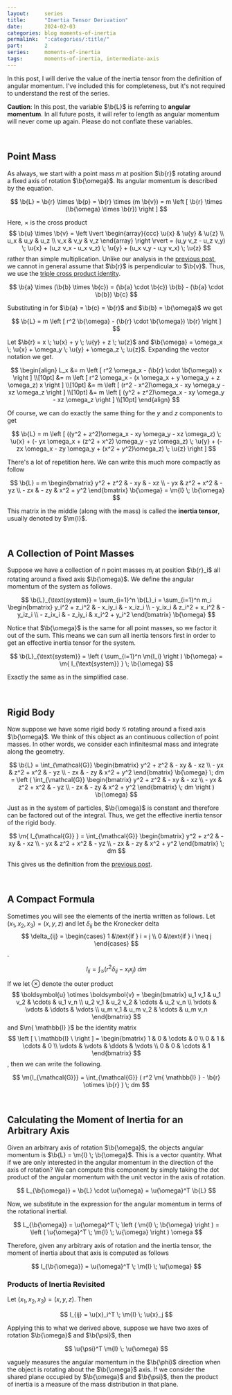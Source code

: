```yaml
---
layout:     series
title:      "Inertia Tensor Derivation"
date:       2024-02-03
categories: blog moments-of-inertia
permalink:  ":categories/:title/"
part:       2
series:     moments-of-inertia
tags:       moments-of-inertia, intermediate-axis
---
```


In this post, I will derive the value of the inertia tensor from the definition of angular momentum. I've included this for completeness, but it's not required to understand the rest of the series.

**Caution**: In this post, the variable $\b{L}$ is referring to **angular momentum**. In all future posts, it will refer to length as angular momentum will never come up again. Please do not conflate these variables.

<br>

## Point Mass

As always, we start with a point mass $m$ at position $\b{r}$ rotating around a fixed axis of rotation $\b{\omega}$. Its angular momentum is described by the equation.

$$
\b{L} = \b{r} \times \b{p} = \b{r} \times (m \b{v}) = m \left [ \b{r} \times (\b{\omega} \times \b{r}) \right ]
$$

Here, $\times$ is the 
<span class="tooltip">cross product
    <span class="tooltiptext"> 
        $$
        \b{u} \times \b{v} 
        = \left \lvert \begin{array}{ccc} 
            \u{x} & \u{y} & \u{z} \\
            u_x & u_y & u_z \\
            v_x & v_y & v_z
        \end{array} \right \rvert 
        = (u_y v_z - u_z v_y) \; \u{x} + (u_z v_x - u_x v_z) \; \u{y} + (u_x v_y - u_y v_x) \; \u{z}
        $$
    </span>
</span> rather than simple multiplication. Unlike our analysis in the [previous post](/blog/moments-of-inertia/definition-of-the-mass-moment-of-inertia), we cannot in general assume that $\b{r}$ is perpendicular to $\b{v}$. Thus, we use the [triple cross product identity](https://en.wikipedia.org/wiki/Triple_product).

$$
\b{a} \times (\b{b} \times \b{c}) = (\b{a} \cdot \b{c}) \b{b} - (\b{a} \cdot \b{b}) \b{c}
$$

Substituting in for $\b{a} = \b{c} = \b{r}$ and $\b{b} = \b{\omega}$ we get

$$
\b{L} = m \left [ r^2 \b{\omega} - (\b{r} \cdot \b{\omega}) \b{r} \right ]
$$

Let $\b{r} = x \; \u{x} + y \; \u{y} + z \; \u{z}$ and $\b{\omega} = \omega_x \; \u{x} + \omega_y \; \u{y} + \omega_z \; \u{z}$. Expanding the vector notation we get.

$$
\begin{align}
    L_x &= m \left [ r^2 \omega_x - (\b{r} \cdot \b{\omega}) x \right ] \\[10pt]
    &= m \left [ r^2 \omega_x - (x \omega_x + y \omega_y + z \omega_z) x \right ] \\[10pt]
    &= m \left [ (r^2 - x^2)\omega_x - xy \omega_y - xz \omega_z \right ] \\[10pt]
    &= m \left [ (y^2 + z^2)\omega_x - xy \omega_y - xz \omega_z \right ] \\[10pt]
\end{align}
$$

Of course, we can do exactly the same thing for the $y$ and $z$ components to get

$$
\b{L} = m \left [ ((y^2 + z^2)\omega_x - xy \omega_y - xz \omega_z) \; \u{x} 
            + (- yx \omega_x + (z^2 + x^2) \omega_y - yz \omega_z) \; \u{y} 
            + (- zx \omega_x - zy \omega_y + (x^2 + y^2)\omega_z) \; \u{z}
        \right ]
$$

There's a lot of repetition here. We can write this much more compactly as follow

$$
\b{L} = m
\begin{bmatrix}
    y^2 + z^2 & - xy & - xz \\
    - yx  & z^2 + x^2 & - yz \\
    - zx  & - zy & x^2 + y^2
\end{bmatrix}
\b{\omega}
= \m{I} \; \b{\omega}
$$

This matrix in the middle (along with the mass) is called the **inertia tensor**, usually denoted by $\m{I}$.

<br>

## A Collection of Point Masses

Suppose we have a collection of $n$ point masses $m_i$ at position $\b{r}_i$ all rotating around a fixed axis $\b{\omega}$. We define the angular momentum of the system as follows.

$$
\b{L}_{\text{system}} = \sum_{i=1}^n \b{L}_i = \sum_{i=1}^n m_i 
\begin{bmatrix}
    y_i^2 + z_i^2 & - x_iy_i & - x_iz_i \\
    - y_ix_i  & z_i^2 + x_i^2 & - y_iz_i \\
    - z_ix_i  & - z_iy_i & x_i^2 + y_i^2
\end{bmatrix}
\b{\omega}
$$

Notice that $\b{\omega}$ is the same for all point masses, so we factor it out of the sum. This means we can sum all inertia tensors first in order to get an effective inertia tensor for the system.

$$
\b{L}_{\text{system}} = \left ( \sum_{i=1}^n \m{I_i} \right ) \b{\omega} = \m{ I_{\text{system}} } \; \b{\omega}
$$

Exactly the same as in the simplified case.

<br>

## Rigid Body

Now suppose we have some rigid body $\mathcal{G}$ rotating around a fixed axis $\b{\omega}$. We think of this object as an continuous collection of point masses. In other words, we consider each infinitesmal mass and integrate along the geometry.

$$
\b{L} = \int_{\mathcal{G}} 
\begin{bmatrix}
    y^2 + z^2 & - xy & - xz \\
    - yx  & z^2 + x^2 & - yz \\
    - zx  & - zy & x^2 + y^2
\end{bmatrix}
\b{\omega} \; dm
= \left ( \int_{\mathcal{G}} 
\begin{bmatrix}
    y^2 + z^2 & - xy & - xz \\
    - yx  & z^2 + x^2 & - yz \\
    - zx  & - zy & x^2 + y^2
\end{bmatrix}
\; dm
\right ) \b{\omega}
$$

Just as in the system of particles, $\b{\omega}$ is constant and therefore can be factored out of the integral. Thus, we get the effective inertia tensor of the rigid body.

$$
\m{ I_{\mathcal{G}} } = \int_{\mathcal{G}} 
\begin{bmatrix}
    y^2 + z^2 & - xy & - xz \\
    - yx  & z^2 + x^2 & - yz \\
    - zx  & - zy & x^2 + y^2
\end{bmatrix}
\; dm
$$

This gives us the definition from the [previous post](/blog/moments-of-inertia/definition-of-the-mass-moment-of-inertia).

<br>

## A Compact Formula

Sometimes you will see the elements of the inertia written as follows. Let $(x_1, x_2, x_3) = (x, y, z)$ and let $\delta_{ij}$ be the 
<span class="tooltip">Kronecker delta
    <span class="tooltiptext"> 
        $$
        \delta_{ij} = \begin{cases}
            1   &\text{if } i = j \\
            0   &\text{if } i \neq j
        \end{cases}
        $$
    </span>
</span>.

$$
I_{ij} = \int_{\mathcal{G}} ( r^2 \delta_{ij} - x_i x_j ) \; dm
$$

If we let $\otimes$ denote the 
<span class="tooltip">outer product 
    <span class="tooltiptext"> 
    $$
    \boldsymbol{u} \otimes \boldsymbol{v} = \begin{bmatrix}
        u_1 v_1 & u_1 v_2 & \cdots & u_1 v_n \\
        u_2 v_1 & u_2 v_2 & \cdots & u_2 v_n \\
        \vdots & \vdots & \ddots & \vdots \\
        u_m v_1 & u_m v_2 & \cdots & u_m v_n
    \end{bmatrix}
    $$
    </span>
</span>
and $\m{ \mathbb{I} }$ be the 
<span class="tooltip">identity matrix
    <span class="tooltiptext"> 
    $$
    \left [ \ \mathbb{I} \ \right ] = \begin{bmatrix}
        1 & 0 & \cdots & 0 \\
        0 & 1 & \cdots & 0 \\
        \vdots & \vdots & \ddots & \vdots \\
        0 & 0 & \cdots & 1
    \end{bmatrix}
    $$
    </span>
</span>, then we can write the following.

$$
\m{I_{\mathcal{G}}} = \int_{\mathcal{G}} ( r^2 \m{ \mathbb{I} } - \b{r} \otimes \b{r} ) \; dm
$$

<br>

## Calculating the Moment of Inertia for an Arbitrary Axis

Given an arbitrary axis of rotation $\b{\omega}$, the objects angular momentum is $\b{L} = \m{I} \; \b{\omega}$. This is a vector quantity. What if we are only interested in the angular momentum in the direction of the axis of rotation? We can compute this component by simply taking the dot product of the angular momentum with the unit vector in the axis of rotation.

$$
L_{\b{\omega}} = \b{L} \cdot \u{\omega} = \u{\omega}^T \b{L}
$$

Now, we substitute in the expression for the angular momentum in terms of the rotational inertial.

$$
L_{\b{\omega}} = \u{\omega}^T \; \left ( \m{I} \; \b{\omega} \right ) = \left ( \u{\omega}^T \; \m{I} \; \u{\omega} \right ) \omega
$$

Therefore, given any arbitrary axis of rotation and the inertia tensor, the moment of inertia about that axis is computed as follows

$$
I_{\b{\omega}} = \u{\omega}^T \; \m{I} \; \u{\omega}
$$

### Products of Inertia Revisited

Let $(x_1, x_2, x_3) = (x, y, z)$. Then

$$
I_{ij} = \u{x}_i^T \; \m{I} \; \u{x}_j
$$

Applying this to what we derived above, suppose we have two axes of rotation $\b{\omega}$ and $\b{\psi}$, then 

$$
\u{\psi}^T \m{I} \; \u{\omega}
$$

vaguely measures the angular momentum in the $\b{\phi}$ direction when the object is rotating about the $\b{\omega}$ axis. If we consider the shared plane occupied by $\b{\omega}$ and $\b{\psi}$, then the product of inertia is a measure of the mass distribution in that plane.